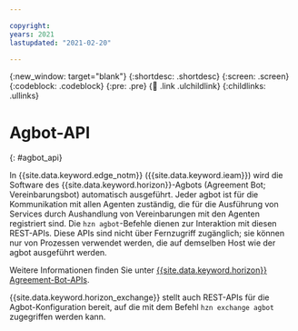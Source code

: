 ```yaml
---

copyright:
years: 2021
lastupdated: "2021-02-20"

---
```


{:new_window: target="blank"}
{:shortdesc: .shortdesc}
{:screen: .screen}
{:codeblock: .codeblock}
{:pre: .pre}
{:child: .link .ulchildlink}
{:childlinks: .ullinks}

# Agbot-API
{: #agbot_api}

In {{site.data.keyword.edge_notm}} ({{site.data.keyword.ieam}}) wird die Software des {{site.data.keyword.horizon}}-Agbots (Agreement Bot; Vereinbarungsbot) automatisch ausgeführt. Jeder agbot ist für die Kommunikation mit allen Agenten zuständig, die für die Ausführung von Services durch Aushandlung von Vereinbarungen mit den Agenten registriert sind. Die `hzn agbot`-Befehle dienen zur Interaktion mit diesen REST-APIs. Diese APIs sind nicht über Fernzugriff zugänglich; sie können nur von Prozessen verwendet werden, die auf demselben Host wie der agbot ausgeführt werden.

Weitere Informationen finden Sie unter [{{site.data.keyword.horizon}} Agreement-Bot-APIs](https://github.com/open-horizon/anax/blob/master/docs/agreement_bot_api.md).

{{site.data.keyword.horizon_exchange}} stellt auch REST-APIs für die Agbot-Konfiguration bereit, auf die mit dem Befehl `hzn exchange agbot` zugegriffen werden kann.
